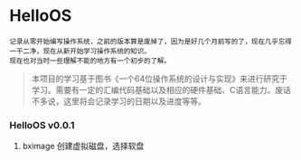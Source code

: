 # HelloOS
	记录从零开始编写操作系统，之前的版本算是废掉了，因为是好几个月前写的了，现在几乎忘得一干二净，现在从新开始学习操作系统的知识。
	现在也对当时一些理解不能的地方有一个初步的了解。

>本项目的学习基于图书《一个64位操作系统的设计与实现》来进行研究于学习。需要有一定的汇编代码基础以及相应的硬件基础、C语言能力。废话不多说，这里将会记录学习的日期以及进度等等。

### HelloOS v0.0.1
  1. bximage 创建虚拟磁盘，选择软盘
